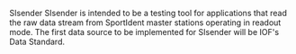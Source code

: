 SIsender
SIsender is intended to be a testing tool for applications that read the raw data stream from SportIdent master stations operating in readout mode. The first data source to be implemented for SIsender will be IOF's Data Standard.

